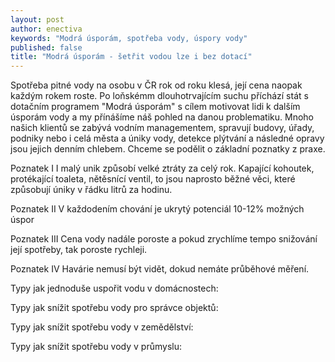 ```yaml
---
layout: post
author: enectiva
keywords: "Modrá úsporám, spotřeba vody, úspory vody"
published: false
title: "Modrá úsporám - šetřit vodou lze i bez dotací"
---
```

Spotřeba pitné vody na osobu v ČR rok od roku klesá, její cena naopak každým rokem roste. Po loňskémm dlouhotrvajícím suchu příchází stát s dotačním programem "Modrá úsporám" s cílem motivovat lidi k dalším úsporám vody a my přínášíme náš pohled na danou problematiku. Mnoho našich klientů se zabývá vodním managementem, spravují budovy, úřady, podniky nebo i celá města a úniky vody, detekce plýtvání a následné opravy jsou jejich denním chlebem. Chceme se podělit o základní poznatky z praxe.

Poznatek I
I malý unik způsobí velké ztráty za celý rok. Kapající kohoutek, protékající toaleta, nětěsnící ventil, to jsou naprosto běžné věci, které způsobují úniky v řádku litrů za hodinu. 

Poznatek II
V každodením chování je ukrytý potenciál 10-12% možných úspor

Poznatek III
Cena vody nadále poroste a pokud zrychlíme tempo snižování její spotřeby, tak poroste rychleji.

Poznatek IV
Havárie nemusí být vidět, dokud nemáte průběhové měření.




Typy jak jednoduše uspořit vodu v domácnostech:

Typy jak snížit spotřebu vody pro správce objektů:

Typy jak snížit spotřebu vody v zemědělství:

Typy jak snížit spotřebu vody v průmyslu:


